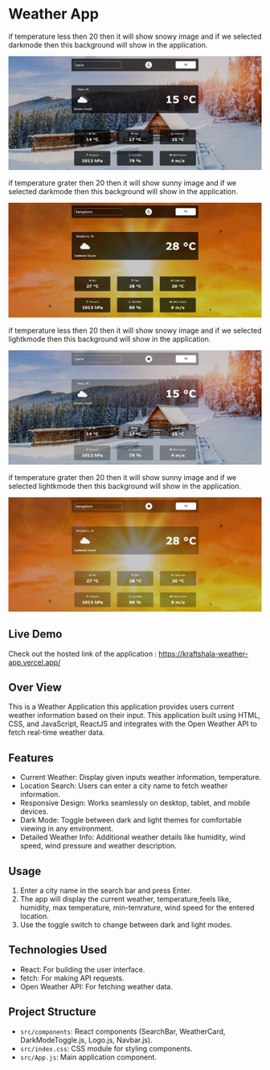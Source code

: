 # Weather App

if temperature less then 20 then it will show snowy image and if we selected darkmode then this background will show in the application.

![alt text](<src/assets/Dark snowy.png>)

if temperature grater then 20 then it will show sunny image and if we selected darkmode then this background will show in the application.

![alt text](<src/assets/Dark sunny.png>)

if temperature less then 20 then it will show snowy image and if we selected lightkmode then this background will show in the application.

![alt text](<src/assets/Light snowy.png>)

if temperature grater then 20 then it will show sunny image and if we selected lightkmode then this background will show in the application.

![alt text](<src/assets/Light sunny.png>)

## Live Demo

Check out the hosted link of the application : https://kraftshala-weather-app.vercel.app/

## Over View

This is a Weather Application this application provides users current weather information based on their input. This application built using HTML, CSS, and JavaScript, ReactJS and integrates with the Open Weather API to fetch real-time weather data.

## Features

- Current Weather: Display given inputs weather information, temperature.
- Location Search: Users can enter a city name to fetch weather information.
- Responsive Design: Works seamlessly on desktop, tablet, and mobile devices.
- Dark Mode: Toggle between dark and light themes for comfortable viewing in any environment.
- Detailed Weather Info: Additional weather details like humidity, wind speed, wind pressure and weather description.

## Usage

1. Enter a city name in the search bar and press Enter.
2. The app will display the current weather, temperature,feels like, humidity, max temperature, min-temrature, wind speed for the entered location.
3. Use the toggle switch to change between dark and light modes.

## Technologies Used

- React: For building the user interface.
- fetch: For making API requests.
- Open Weather API: For fetching weather data.

## Project Structure

- `src/components`: React components (SearchBar, WeatherCard, DarkModeToggle.js, Logo.js, Navbar.js).
- `src/index.css`: CSS module for styling components.
- `src/App.js`: Main application component.
